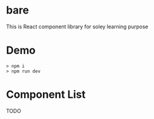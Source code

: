 # bare

This is React component library for soley learning purpose

# Demo

```
> npm i
> npm run dev
```

# Component List

TODO
